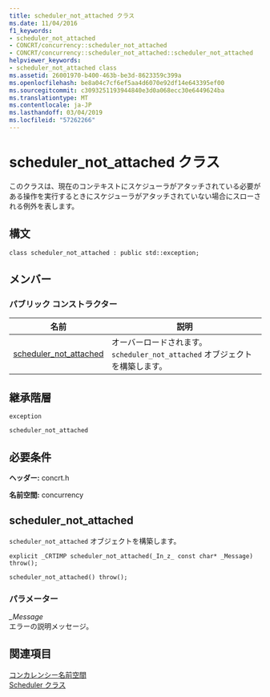 ```yaml
---
title: scheduler_not_attached クラス
ms.date: 11/04/2016
f1_keywords:
- scheduler_not_attached
- CONCRT/concurrency::scheduler_not_attached
- CONCRT/concurrency::scheduler_not_attached::scheduler_not_attached
helpviewer_keywords:
- scheduler_not_attached class
ms.assetid: 26001970-b400-463b-be3d-8623359c399a
ms.openlocfilehash: be8a04c7cf6ef5aa4d6070e92df14e643395ef00
ms.sourcegitcommit: c3093251193944840e3d0a068ecc30e6449624ba
ms.translationtype: MT
ms.contentlocale: ja-JP
ms.lasthandoff: 03/04/2019
ms.locfileid: "57262266"
---
```

# <a name="schedulernotattached-class"></a>scheduler_not_attached クラス

このクラスは、現在のコンテキストにスケジューラがアタッチされている必要がある操作を実行するときにスケジューラがアタッチされていない場合にスローされる例外を表します。

## <a name="syntax"></a>構文

```
class scheduler_not_attached : public std::exception;
```

## <a name="members"></a>メンバー

### <a name="public-constructors"></a>パブリック コンストラクター

|名前|説明|
|----------|-----------------|
|[scheduler_not_attached](#ctor)|オーバーロードされます。 `scheduler_not_attached` オブジェクトを構築します。|

## <a name="inheritance-hierarchy"></a>継承階層

`exception`

`scheduler_not_attached`

## <a name="requirements"></a>必要条件

**ヘッダー:** concrt.h

**名前空間:** concurrency

##  <a name="ctor"></a> scheduler_not_attached

`scheduler_not_attached` オブジェクトを構築します。

```
explicit _CRTIMP scheduler_not_attached(_In_z_ const char* _Message) throw();

scheduler_not_attached() throw();
```

### <a name="parameters"></a>パラメーター

*_Message*<br/>
エラーの説明メッセージ。

## <a name="see-also"></a>関連項目

[コンカレンシー名前空間](concurrency-namespace.md)<br/>
[Scheduler クラス](scheduler-class.md)

